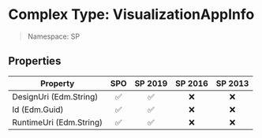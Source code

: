 # Complex Type: VisualizationAppInfo

> Namespace: SP

## Properties

Property | SPO | SP 2019 | SP 2016 | SP 2013
----------|:---:|:-------:|:-------:|:-------:
DesignUri (Edm.String) | ✅ | ✅ | ❌ | ❌
Id (Edm.Guid) | ✅ | ✅ | ❌ | ❌
RuntimeUri (Edm.String) | ✅ | ✅ | ❌ | ❌
